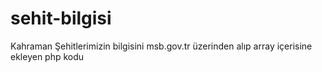 # sehit-bilgisi
Kahraman Şehitlerimizin bilgisini msb.gov.tr üzerinden alıp array içerisine ekleyen php kodu
